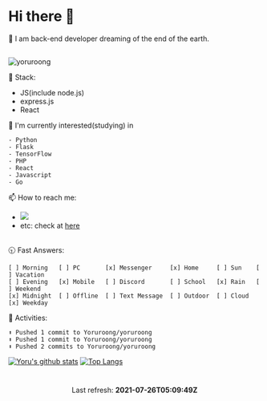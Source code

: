 # Hi there 👋
🤔 I am back-end developer dreaming of the end of the earth.
##


<img src="https://komarev.com/ghpvc/?username=yoruroong&label=Profile%20views&color=0e75b6&style=flat" alt="yoruroong" />

🌱 Stack:
- JS(include node.js)
- express.js
- React

💨 I'm currently interested(studying) in
```
- Python
- Flask
- TensorFlow
- PHP
- React 
- Javascript
- Go
```

📫 How to reach me: 
<ul>
  <li>
    <a href="https://discord.yoru.pe.kr">
      <img src="https://img.shields.io/badge/-Click-7289da?logo=Discord&logoColor=white&link=https://discord.com" />
    </a>
  </li>
  <li>etc: check at <a href="https://bio.yoru.pe.kr">here</a></li><br/>
</ul>

🕤 Fast Answers:
```
[ ] Morning   [ ] PC       [x] Messenger     [x] Home     [ ] Sun    [ ] Vacation
[ ] Evening   [x] Mobile   [ ] Discord       [ ] School   [x] Rain   [ ] Weekend
[x] Midnight  [ ] Offline  [ ] Text Message  [ ] Outdoor  [ ] Cloud  [x] Weekday
```

🎨 Activities:
```
⬆️ Pushed 1 commit to Yoruroong/yoruroong
⬆️ Pushed 1 commit to Yoruroong/yoruroong
⬆️ Pushed 2 commits to Yoruroong/yoruroong
```

[![Yoru's github stats](https://github-readme-stats.vercel.app/api?username=Yoruroong&show_icons=true&hide_border=true&count_private=true)](https://github.com/Yoruroong)
[![Top Langs](https://github-readme-stats.vercel.app/api/top-langs/?username=anuraghazra&layout=compact)](https://github.com/Yoruroong)

# 
<p align="center">
  Last refresh: 
  <b>2021-07-26T05:09:49Z</b>
</p>
